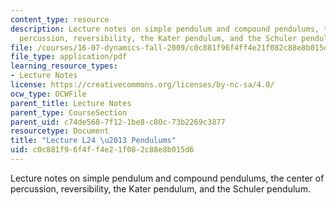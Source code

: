 ```yaml
---
content_type: resource
description: Lecture notes on simple pendulum and compound pendulums, the center of
  percussion, reversibility, the Kater pendulum, and the Schuler pendulum.
file: /courses/16-07-dynamics-fall-2009/c0c881f96f4ff4e21f082c88e8b015d6_MIT16_07F09_Lec24.pdf
file_type: application/pdf
learning_resource_types:
- Lecture Notes
license: https://creativecommons.org/licenses/by-nc-sa/4.0/
ocw_type: OCWFile
parent_title: Lecture Notes
parent_type: CourseSection
parent_uid: c74de568-7f12-1be8-c80c-73b2269c3877
resourcetype: Document
title: "Lecture L24 \u2013 Pendulums"
uid: c0c881f9-6f4f-f4e2-1f08-2c88e8b015d6
---
```

Lecture notes on simple pendulum and compound pendulums, the center of percussion, reversibility, the Kater pendulum, and the Schuler pendulum.
